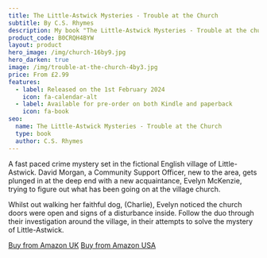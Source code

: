 ```yaml
---
title: The Little-Astwick Mysteries - Trouble at the Church
subtitle: By C.S. Rhymes
description: My book "The Little-Astwick Mysteries - Trouble at the church" is available for pre-order from the Amazon Kindle store.
product_code: B0CRQH4BYW
layout: product
hero_image: /img/church-16by9.jpg
hero_darken: true
image: /img/trouble-at-the-church-4by3.jpg
price: From £2.99
features:
  - label: Released on the 1st February 2024
    icon: fa-calendar-alt
  - label: Available for pre-order on both Kindle and paperback
    icon: fa-book
seo:
  name: The Little-Astwick Mysteries - Trouble at the Church
  type: book
  author: C.S. Rhymes
---
```


A fast paced crime mystery set in the fictional English village of Little-Astwick. David Morgan, a Community Support Officer, new to the area, gets plunged in at the deep end with a new acquaintance, Evelyn McKenzie, trying to figure out what has been going on at the village church.

Whilst out walking her faithful dog, (Charlie), Evelyn noticed the church doors were open and signs of a disturbance inside. Follow the duo through their investigation around the village, in their attempts to solve the mystery of Little-Astwick.

<div class="buttons is-centered">
<a href="https://www.amazon.co.uk/dp/B0CRQH4BYW" class="button is-info" target="_blank">Buy from Amazon UK</a>
<a href="https://www.amazon.com/dp/B0CRQH4BYW" class="button is-info" target="_blank">Buy from Amazon USA</a>
</div>
